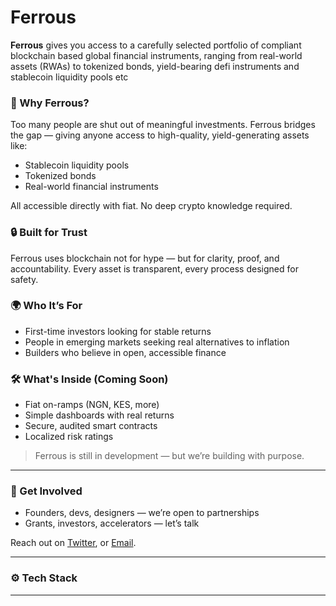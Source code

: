 # Ferrous

**Ferrous** gives you access to a carefully selected portfolio of compliant blockchain based global financial instruments, ranging from real-world assets (RWAs) to tokenized bonds, yield-bearing defi instruments and  stablecoin liquidity pools etc

### 🔹 Why Ferrous?

Too many people are shut out of meaningful investments. Ferrous bridges the gap — giving anyone access to high-quality, yield-generating assets like:

- Stablecoin liquidity pools
- Tokenized bonds
- Real-world financial instruments

All accessible directly with fiat. No deep crypto knowledge required.

### 🔒 Built for Trust

Ferrous uses blockchain not for hype — but for clarity, proof, and accountability. Every asset is transparent, every process designed for safety.

### 🌍 Who It’s For

- First-time investors looking for stable returns
- People in emerging markets seeking real alternatives to inflation
- Builders who believe in open, accessible finance

### 🛠️ What's Inside (Coming Soon)

- Fiat on-ramps (NGN, KES, more)
- Simple dashboards with real returns
- Secure, audited smart contracts
- Localized risk ratings

> Ferrous is still in development — but we’re building with purpose.

---

### 💬 Get Involved

- Founders, devs, designers — we’re open to partnerships
- Grants, investors, accelerators — let’s talk

Reach out on [Twitter](x.com/ferrousapp), or [Email](mailto:team@ferrous.app).

---

### ⚙️ Tech Stack

---
